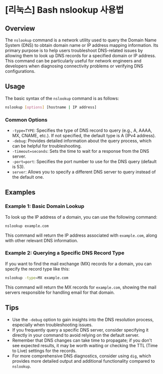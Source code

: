 # [리눅스] Bash nslookup 사용법

## Overview
The `nslookup` command is a network utility used to query the Domain Name System (DNS) to obtain domain name or IP address mapping information. Its primary purpose is to help users troubleshoot DNS-related issues by allowing them to look up DNS records for a specified domain or IP address. This command can be particularly useful for network engineers and developers when diagnosing connectivity problems or verifying DNS configurations.

## Usage
The basic syntax of the `nslookup` command is as follows:

```bash
nslookup [options] [hostname | IP address]
```

### Common Options
- `-type=TYPE`: Specifies the type of DNS record to query (e.g., A, AAAA, MX, CNAME, etc.). If not specified, the default type is A (IPv4 address).
- `-debug`: Provides detailed information about the query process, which can be helpful for troubleshooting.
- `-timeout=seconds`: Sets the time to wait for a response from the DNS server.
- `-port=port`: Specifies the port number to use for the DNS query (default is 53).
- `server`: Allows you to specify a different DNS server to query instead of the default one.

## Examples
### Example 1: Basic Domain Lookup
To look up the IP address of a domain, you can use the following command:

```bash
nslookup example.com
```

This command will return the IP address associated with `example.com`, along with other relevant DNS information.

### Example 2: Querying a Specific DNS Record Type
If you want to find the mail exchange (MX) records for a domain, you can specify the record type like this:

```bash
nslookup -type=MX example.com
```

This command will return the MX records for `example.com`, showing the mail servers responsible for handling email for that domain.

## Tips
- Use the `-debug` option to gain insights into the DNS resolution process, especially when troubleshooting issues.
- If you frequently query a specific DNS server, consider specifying it directly in your command to avoid relying on the default server.
- Remember that DNS changes can take time to propagate; if you don't see expected results, it may be worth waiting or checking the TTL (Time to Live) settings for the records.
- For more comprehensive DNS diagnostics, consider using `dig`, which provides more detailed output and additional functionality compared to `nslookup`.